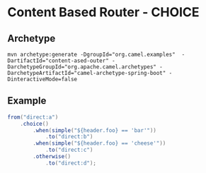 # Content Based Router - CHOICE

## Archetype
```shell
mvn archetype:generate -DgroupId="org.camel.examples"  -DartifactId="content-ased-outer" -DarchetypeGroupId="org.apache.camel.archetypes" -DarchetypeArtifactId="camel-archetype-spring-boot" -DinteractiveMode=false
```

## Example

```java
from("direct:a")
    .choice()
        .when(simple("${header.foo} == 'bar'"))
            .to("direct:b")
        .when(simple("${header.foo} == 'cheese'"))
            .to("direct:c")
        .otherwise()
            .to("direct:d");
```